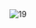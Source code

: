 <!-- <div align="center">
  
![new header](https://github.com/clicelee/clicelee/assets/131771046/17832af3-8d5a-4542-89c6-7861ff71fddb)
  
# 🏫 Education
Konkuk Univ CSE


# 🧑🏻‍💻 Community
| Title                                         | term                | Activity                                                                                         |
|------------------------------------------------|---------------------|---------------------------------------------------------------------------------------------|
| GDSC Konkuk WEB Member                         | 2023.8 ~ 2024.6    | [Glow Alarm Project Project Owner (Google Solution Challenge TOP 100 Google X Jocoding Gemini Hackerton TOP 2       )](https://ribs.konkuk.ac.kr/konkuk/2097/subview.do?enc=Zm5jdDF8QEB8JTJGYmJzJTJGa29ua3VrJTJGMjU4JTJGMTEyNjI3MiUyRmFydGNsVmlldy5kbyUzRg%3D%3D)          |
| SKT DEVOCEAN Young                             | 2024.2 ~ 2024.11   | [Wrote some article](https://devocean.sk.com/community/detail.do?ID=166881&boardType=DEVOCEAN_YOUNG&searchDataSub=&page=&searchDataMain=DEVOCEAN_YOUNG&searchText=&techType=&searchData=)                      |
| Google Developer Group on Konkuk WEB Core Member | 2024.6 ~ 2025.6    | Landing Page Front Developer, JS Deep Dive Study Lead   |
| Notion Konkuk Univ Campus Leader               | 2024.8 ~ 2025.7    | -                                                                                           |


# 🎙️ Presentation

<!-- # 🏃🏻‍♀️‍➡️ Project-->


<!--

# 💻 Languages & Tools
[![My Skills](https://skillicons.dev/icons?i=js,vue,react,tailwind)](https://skillicons.dev)
[![My Skills](https://skillicons.dev/icons?i=next,vite,git,emotion,figma)](https://skillicons.dev)


# 👀 You can also find me in
<!-- [![tistory](https://img.shields.io/badge/tistory-ff5544?style=for-the-badge&logo=tistory&logoColor=white)](https://clice.tistory.com/) -->

<!-- 
[![linkedin](https://img.shields.io/badge/linkedin-0A66C2?style=for-the-badge&logo=linkedin&logoColor=white)](https://www.linkedin.com/in/jiminclicelee/)
![footer](https://github.com/clicelee/clicelee/assets/131771046/3097bc35-5f4a-4cf5-a4e0-3540b9cc4340)
</div> 


-->


<img width="100%" alt="19" src="https://github.com/user-attachments/assets/841bbc79-b2b2-4a14-b49f-a2d523a9c83b">
